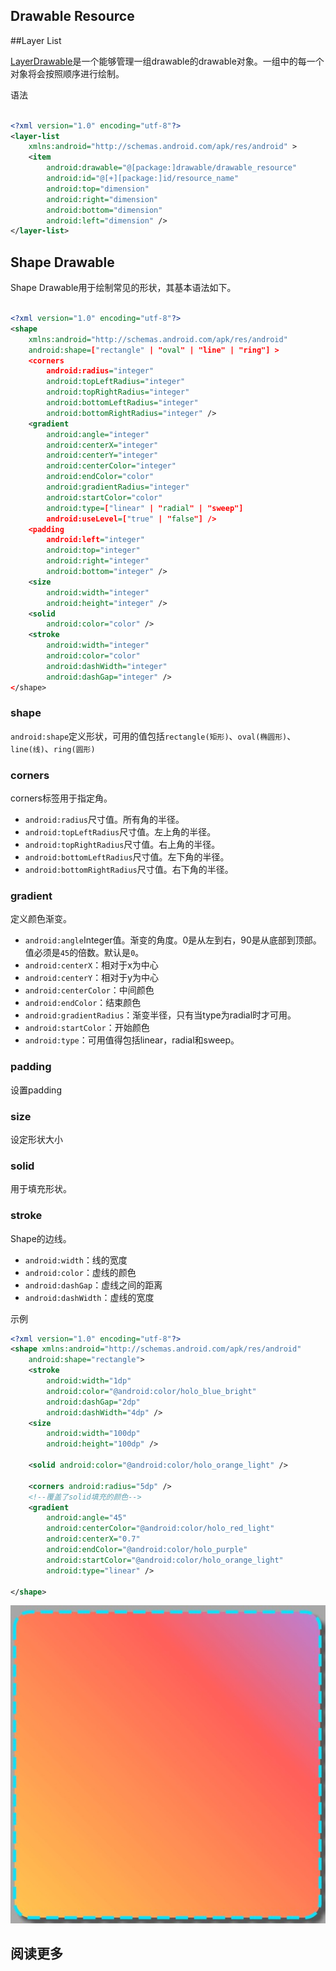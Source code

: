 ## Drawable Resource


##Layer List

[LayerDrawable](http://developer.android.com/reference/android/graphics/drawable/LayerDrawable.html)是一个能够管理一组drawable的drawable对象。一组中的每一个对象将会按照顺序进行绘制。

语法

```xml

<?xml version="1.0" encoding="utf-8"?>
<layer-list
    xmlns:android="http://schemas.android.com/apk/res/android" >
    <item
        android:drawable="@[package:]drawable/drawable_resource"
        android:id="@[+][package:]id/resource_name"
        android:top="dimension"
        android:right="dimension"
        android:bottom="dimension"
        android:left="dimension" />
</layer-list>

```

## Shape Drawable

Shape Drawable用于绘制常见的形状，其基本语法如下。

```xml

<?xml version="1.0" encoding="utf-8"?>
<shape
    xmlns:android="http://schemas.android.com/apk/res/android"
    android:shape=["rectangle" | "oval" | "line" | "ring"] >
    <corners
        android:radius="integer"
        android:topLeftRadius="integer"
        android:topRightRadius="integer"
        android:bottomLeftRadius="integer"
        android:bottomRightRadius="integer" />
    <gradient
        android:angle="integer"
        android:centerX="integer"
        android:centerY="integer"
        android:centerColor="integer"
        android:endColor="color"
        android:gradientRadius="integer"
        android:startColor="color"
        android:type=["linear" | "radial" | "sweep"]
        android:useLevel=["true" | "false"] />
    <padding
        android:left="integer"
        android:top="integer"
        android:right="integer"
        android:bottom="integer" />
    <size
        android:width="integer"
        android:height="integer" />
    <solid
        android:color="color" />
    <stroke
        android:width="integer"
        android:color="color"
        android:dashWidth="integer"
        android:dashGap="integer" />
</shape>

```

### shape


`android:shape`定义形状，可用的值包括`rectangle(矩形)`、`oval(椭圆形)`、`line(线)`、`ring(圆形)`



### corners

corners标签用于指定角。

* `android:radius`尺寸值。所有角的半径。
* `android:topLeftRadius`尺寸值。左上角的半径。
* `android:topRightRadius`尺寸值。右上角的半径。
* `android:bottomLeftRadius`尺寸值。左下角的半径。
* `android:bottomRightRadius`尺寸值。右下角的半径。

### gradient

定义颜色渐变。

* `android:angle`Integer值。渐变的角度。0是从左到右，90是从底部到顶部。值必须是`45`的倍数。默认是`0`。
* `android:centerX`：相对于x为中心
* `android:centerY`：相对于y为中心
* `android:centerColor`：中间颜色
* `android:endColor`：结束颜色
* `android:gradientRadius`：渐变半径，只有当type为radial时才可用。
* `android:startColor`：开始颜色
* `android:type`：可用值得包括linear，radial和sweep。

### padding
设置padding
### size
设定形状大小

### solid
用于填充形状。
### stroke

Shape的边线。

* `android:width`：线的宽度
* `android:color`：虚线的颜色
* `android:dashGap`：虚线之间的距离
* `android:dashWidth`：虚线的宽度

示例

```xml
<?xml version="1.0" encoding="utf-8"?>
<shape xmlns:android="http://schemas.android.com/apk/res/android"
    android:shape="rectangle">
    <stroke
        android:width="1dp"
        android:color="@android:color/holo_blue_bright"
        android:dashGap="2dp"
        android:dashWidth="4dp" />
    <size
        android:width="100dp"
        android:height="100dp" />

    <solid android:color="@android:color/holo_orange_light" />

    <corners android:radius="5dp" />
    <!--覆盖了solid填充的颜色-->
    <gradient
        android:angle="45"
        android:centerColor="@android:color/holo_red_light"
        android:centerX="0.7"
        android:endColor="@android:color/holo_purple"
        android:startColor="@android:color/holo_orange_light"
        android:type="linear" />

</shape>

```

![](images/shape_drawable_1.png)




## 阅读更多
